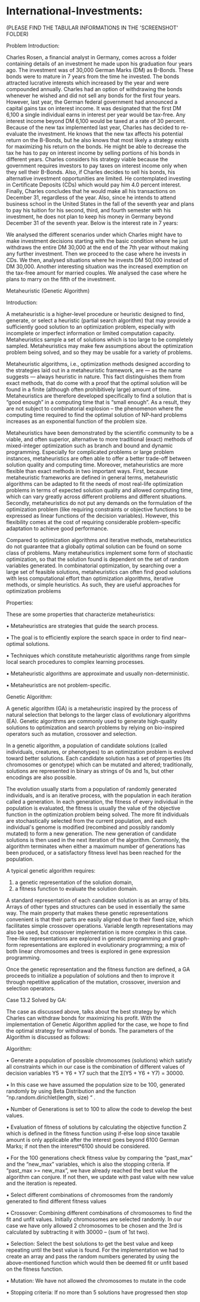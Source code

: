 # International-Investments:


(PLEASE FIND THE TABULAR INFORMATIONS IN THE 'SCREENSHOT' FOLDER)

Problem Introduction:


Charles Rosen, a financial analyst in Germany, comes across a folder containing details of an investment he made upon his graduation four years ago. The investment was of 30,000 German Marks (DM) as B-Bonds. These bonds were to mature in 7 years from the time he invested. The bonds attracted lucrative interests which increased by the year and were compounded annually. Charles had an option of withdrawing the bonds whenever he wished and did not sell any bonds for the first four years. However, last year, the German federal government had announced a capital gains tax on interest income. It was designated that the first DM 6,100 a single individual earns in interest per year would be tax-free. Any interest income beyond DM 6,100 would be taxed at a rate of 30 percent. Because of the new tax implemented last year, Charles has decided to re-evaluate the investment. He knows that the new tax affects his potential return on the B-Bonds, but he also knows that most likely a strategy exists for maximizing his return on the bonds. He might be able to decrease the tax he has to pay on interest income by selling portions of his bonds in different years. Charles considers his strategy viable because the government requires investors to pay taxes on interest income only when they sell their B-Bonds. Also, if Charles decides to sell his bonds, his alternative investment opportunities are limited. He contemplated investing in Certificate Deposits (CDs) which would pay him 4.0 percent interest. Finally, Charles concludes that he would make all his transactions on December 31, regardless of the year. Also, since he intends to attend business school in the United States in the fall of the seventh year and plans to pay his tuition for his second, third, and fourth semester with his investment, he does not plan to keep his money in Germany beyond December 31 of the seventh year. Below is the interest rate in 7 years:


We analysed the different scenarios under which Charles might have to make investment decisions starting with the basic condition where he just withdraws the entire DM 30,000 at the end of the 7th year without making any further investment. Then we proceed to the case where he invests in CDs. We then, analysed situations where he invests DM 50,000 instead of DM 30,000. Another interesting situation was the increased exemption on the tax-free amount for married couples. We analysed the case where he plans to marry on the fifth of the investment.


Metaheuristic (Genetic Algorithm)

Introduction:

A metaheuristic is a higher-level procedure or heuristic designed to find, generate, or select a heuristic (partial search algorithm) that may provide a sufficiently good solution to an optimization problem, especially with incomplete or imperfect information or limited computation capacity. Metaheuristics sample a set of solutions which is too large to be completely sampled. Metaheuristics may make few assumptions about the optimization problem being solved, and so they may be usable for a variety of problems.

Metaheuristic algorithms, i.e., optimization methods designed according to the strategies laid out in a metaheuristic framework, are — as the name suggests — always heuristic in nature. This fact distinguishes them from exact methods, that do come with a proof that the optimal solution will be found in a finite (although often prohibitively large) amount of time. Metaheuristics are therefore developed specifically to find a solution that is “good enough” in a computing time that is “small enough”. As a result, they are not subject to combinatorial explosion – the phenomenon where the computing time required to find the optimal solution of NP-hard problems increases as an exponential function of the problem size. 

Metaheuristics have been demonstrated by the scientific community to be a viable, and often superior, alternative to more traditional (exact) methods of mixed-integer optimization such as branch and bound and dynamic programming. Especially for complicated problems or large problem instances, metaheuristics are often able to offer a better trade-off between solution quality and computing time. Moreover, metaheuristics are more flexible than exact methods in two important ways. First, because metaheuristic frameworks are defined in general terms, metaheuristic algorithms can be adapted to fit the needs of most real-life optimization problems in terms of expected solution quality and allowed computing time, which can vary greatly across different problems and different situations. Secondly, metaheuristics do not put any demands on the formulation of the optimization problem (like requiring constraints or objective functions to be expressed as linear functions of the decision variables). However, this flexibility comes at the cost of requiring considerable problem-specific adaptation to achieve good performance. 

Compared to optimization algorithms and iterative methods, metaheuristics do not guarantee that a globally optimal solution can be found on some class of problems. Many metaheuristics implement some form of stochastic optimization, so that the solution found is dependent on the set of random variables generated. In combinatorial optimization, by searching over a large set of feasible solutions, metaheuristics can often find good solutions with less computational effort than optimization algorithms, iterative methods, or simple heuristics. As such, they are useful approaches for optimization problems


Properties:

These are some properties that characterize metaheuristics: 

• Metaheuristics are strategies that guide the search process. 

• The goal is to efficiently explore the search space in order to find near–optimal solutions. 

• Techniques which constitute metaheuristic algorithms range from simple local search procedures to complex learning processes.

• Metaheuristic algorithms are approximate and usually non-deterministic. 

• Metaheuristics are not problem-specific.


Genetic Algorithm:

A genetic algorithm (GA) is a metaheuristic inspired by the process of natural selection that belongs to the larger class of evolutionary algorithms (EA). Genetic algorithms are commonly used to generate high-quality solutions to optimization and search problems by relying on bio-inspired operators such as mutation, crossover and selection. 

In a genetic algorithm, a population of candidate solutions (called individuals, creatures, or phenotypes) to an optimization problem is evolved toward better solutions. Each candidate solution has a set of properties (its chromosomes or genotype) which can be mutated and altered; traditionally, solutions are represented in binary as strings of 0s and 1s, but other encodings are also possible. 

The evolution usually starts from a population of randomly generated individuals, and is an iterative process, with the population in each iteration called a generation. In each generation, the fitness of every individual in the population is evaluated, the fitness is usually the value of the objective function in the optimization problem being solved. The more fit individuals are stochastically selected from the current population, and each individual's genome is modified (recombined and possibly randomly mutated) to form a new generation. The new generation of candidate solutions is then used in the next iteration of the algorithm. Commonly, the algorithm terminates when either a maximum number of generations has been produced, or a satisfactory fitness level has been reached for the population.

A typical genetic algorithm requires: 

1. a genetic representation of the solution domain, 
2. a fitness function to evaluate the solution domain. 

A standard representation of each candidate solution is as an array of bits. Arrays of other types and structures can be used in essentially the same way. The main property that makes these genetic representations convenient is that their parts are easily aligned due to their fixed size, which facilitates simple crossover operations. Variable length representations may also be used, but crossover implementation is more complex in this case. Tree-like representations are explored in genetic programming and graph-form representations are explored in evolutionary programming; a mix of both linear chromosomes and trees is explored in gene expression programming. 

Once the genetic representation and the fitness function are defined, a GA proceeds to initialize a population of solutions and then to improve it through repetitive application of the mutation, crossover, inversion and selection operators.


Case 13.2 Solved by GA:

The case as discussed above, talks about the best strategy by which Charles can withdraw bonds for maximizing his profit. With the implementation of Genetic Algorithm applied for the case, we hope to find the optimal strategy for withdrawal of bonds. The parameters of the Algorithm is discussed as follows: 

Algorithm: 

• Generate a population of possible chromosomes (solutions) which satisfy all constraints which in our case is the combination of different values of decision variables Y5 + Y6 + Y7 such that the Ʃ(Y5 + Y6 + Y7) = 30000. 

• In this case we have assumed the population size to be 100, generated randomly by using Beta Distribution and the function “np.random.dirichlet(length, size) “ . 

• Number of Generations is set to 100 to allow the code to develop the best values. 

• Evaluation of fitness of solutions by calculating the objective function Z which is defined in the fitness function using if-else loop since taxable amount is only applicable after the interest goes beyond 6100 German Marks; if not then the interest*6100 should be considered. 

• For the 100 generations check fitness value by comparing the “past_max” and the “new_max” variables, which is also the stopping criteria. If “past_max >= new_max”, we have already reached the best value the algorithm can conjure. If not then, we update with past value with new value and the iteration is repeated. 

• Select different combinations of chromosomes from the randomly generated to find different fitness values 

• Crossover: Combining different combinations of chromosomes to find the fit and unfit values. Initially chromosomes are selected randomly. In our case we have only allowed 2 chromosomes to be chosen and the 3rd is calculated by subtracting it with 30000 – (sum of 1st two).

• Selection: Select the best solutions to get the best value and keep repeating until the best value is found. For the implementation we had to create an array and pass the random numbers generated by using the above-mentioned function which would then be deemed fit or unfit based on the fitness function. 

• Mutation: We have not allowed the chromosomes to mutate in the code 

• Stopping criteria: If no more than 5 solutions have progressed then stop
